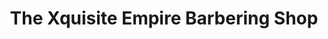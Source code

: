 ---
title: "The Xquisite Empire Barbering Shop"
url: /osu/the-xquisite-empire-barbering-shop/
shop: hairdresser
---